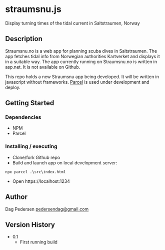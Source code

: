 # straumsnu.js
Display turning times of the tidal current in Saltstraumen, Norway

## Description

Straumsnu.no is a web app for planning scuba dives in Saltstraumen. 
The app fetches tidal info from Norwegian authorities Kartverket and displays it in a suitable way. 
The app currently running on Straumsnu.no is written in asp.net. It is not available on Github. 

This repo holds a new Straumsnu app being developed. It will be written in javascript without frameworks.
[Parcel](https://parceljs.org/) is used under development and deploy. 

## Getting Started

### Dependencies

*  NPM
*  Parcel

### Installing / executing

* Clone/fork Github repo
* Build and launch app on local development server:
``` 
npx parcel .\src\index.html
```
*  Open https://localhost:1234

## Author

Dag Pedersen pedersendag@gmail.com

## Version History

* 0.1
    * First running build
